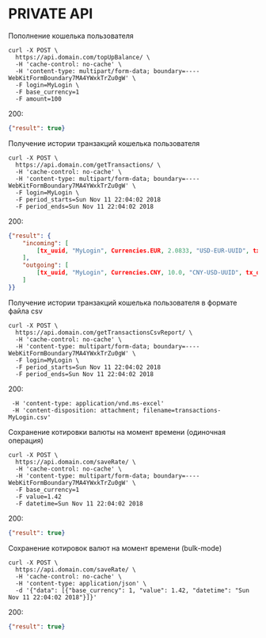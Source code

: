 
PRIVATE API
=========================

>

Пополнение кошелька пользователя

```curl
curl -X POST \
  https://api.domain.com/topUpBalance/ \
  -H 'cache-control: no-cache' \
  -H 'content-type: multipart/form-data; boundary=----WebKitFormBoundary7MA4YWxkTrZu0gW' \
  -F login=MyLogin \
  -F base_currency=1
  -F amount=100
```

200:
```json
{"result": true}
```

>

Получение истории транзакций кошелька пользователя

```curl
curl -X POST \
  https://api.domain.com/getTransactions/ \
  -H 'cache-control: no-cache' \
  -H 'content-type: multipart/form-data; boundary=----WebKitFormBoundary7MA4YWxkTrZu0gW' \
  -F login=MyLogin \
  -F period_starts=Sun Nov 11 22:04:02 2018
  -F period_ends=Sun Nov 11 22:04:02 2018
```

200:
```json
{"result": {
    "incoming": [
        [tx_uuid, "MyLogin", Currencies.EUR, 2.0833, "USD-EUR-UUID", tx_datetime]
    ],
    "outgoing": [
        [tx_uuid, "MyLogin", Currencies.CNY, 10.0, "CNY-USD-UUID", tx_datetime]
    ]
}}
```

>


Получение истории транзакций кошелька пользователя в формате файла csv

```curl
curl -X POST \
  https://api.domain.com/getTransactionsCsvReport/ \
  -H 'cache-control: no-cache' \
  -H 'content-type: multipart/form-data; boundary=----WebKitFormBoundary7MA4YWxkTrZu0gW' \
  -F login=MyLogin \
  -F period_starts=Sun Nov 11 22:04:02 2018
  -F period_ends=Sun Nov 11 22:04:02 2018
```

200:
```
 -H 'content-type: application/vnd.ms-excel'
 -H 'content-disposition: attachment; filename=transactions-MyLogin.csv'
```

>

Сохранение котировки валюты на момент времени (одиночная операция)

```curl
curl -X POST \
  https://api.domain.com/saveRate/ \
  -H 'cache-control: no-cache' \
  -H 'content-type: multipart/form-data; boundary=----WebKitFormBoundary7MA4YWxkTrZu0gW' \
  -F base_currency=1
  -F value=1.42
  -F datetime=Sun Nov 11 22:04:02 2018
```

200:
```json
{"result": true}
```

>

Сохранение котировок валют на момент времени (bulk-mode)

```curl
curl -X POST \
  https://api.domain.com/saveRate/ \
  -H 'cache-control: no-cache' \
  -H 'content-type: application/json' \
  -d '{"data": [{"base_currency": 1, "value": 1.42, "datetime": "Sun Nov 11 22:04:02 2018"}]}'
```

200:
```json
{"result": true}
```